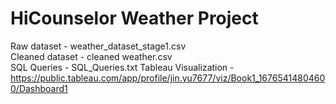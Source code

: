 # HiCounselor Weather Project
Raw dataset - weather_dataset_stage1.csv\
Cleaned dataset - cleaned weather.csv\
SQL Queries - SQL_Queries.txt
Tableau Visualization - https://public.tableau.com/app/profile/jin.yu7677/viz/Book1_16765414804600/Dashboard1
